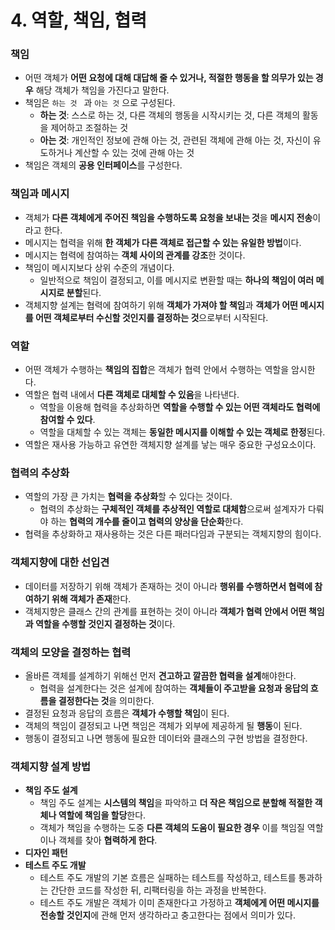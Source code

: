# 4. 역할, 책임, 협력

### 책임

* 어떤 객체가 **어떤 요청에 대해 대답해 줄 수 있거나, 적절한 행동을 할 의무가 있는 경우** 해당 객체가 책임을 가진다고 말한다.
* 책임은 `하는 것 ` 과 `아는 것` 으로 구성된다.
  * **하는 것**: 스스로 하는 것, 다른 객체의 행동을 시작시키는 것, 다른 객체의 활동을 제어하고 조절하는 것
  * **아는 것**: 개인적인 정보에 관해 아는 것, 관련된 객체에 관해 아는 것, 자신이 유도하거나 계산할 수 있는 것에 관해 아는 것
* 책임은 객체의 **공용 인터페이스**를 구성한다.

### 책임과 메시지

* 객체가 **다른 객체에게 주어진 책임을 수행하도록 요청을 보내는 것**을 **메시지 전송**이라고 한다.
* 메시지는 협력을 위해 **한 객체가 다른 객체로 접근할 수 있는 유일한 방법**이다.
* 메시지는 협력에 참여하는 **객체 사이의 관계를 강조**한 것이다.
* 책임이 메시지보다 상위 수준의 개념이다.
  * 일반적으로 책임이 결정되고, 이를 메시지로 변환할 때는 **하나의 책임이 여러 메시지로 분할**된다.
* 객체지향 설계는 협력에 참여하기 위해 **객체가 가져야 할 책임**과 **객체가 어떤 메시지를 어떤 객체로부터 수신할 것인지를 결정하는 것**으로부터 시작된다.

### 역할

* 어떤 객체가 수행하는 **책임의 집합**은 객체가 협력 안에서 수행하는 역할을 암시한다.
* 역할은 협력 내에서 **다른 객체로 대체할 수 있음**을 나타낸다.
  * 역할을 이용해 협력을 추상화하면 **역할을 수행할 수 있는 어떤 객체라도 협력에 참여할 수 있다**.
  * 역할을 대체할 수 있는 객체는 **동일한 메시지를 이해할 수 있는 객체로 한정**된다.
* 역할은 재사용 가능하고 유연한 객체지향 설계를 낳는 매우 중요한 구성요소이다.

### 협력의 추상화

* 역할의 가장 큰 가치는 **협력을 추상화**할 수 있다는 것이다.
  * 협력의 추상화는 **구체적인 객체를 추상적인 역할로 대체함**으로써 설계자가 다뤄야 하는 **협력의 개수를 줄이고 협력의 양상을 단순화**한다.
* 협력을 추상화하고 재사용하는 것은 다른 패러다임과 구분되는 객체지향의 힘이다.

### 객체지향에 대한 선입견

* 데이터를 저장하기 위해 객체가 존재하는 것이 아니라 **행위를 수행하면서 협력에 참여하기 위해 객체가 존재**한다.
* 객체지향은 클래스 간의 관계를 표현하는 것이 아니라 **객체가 협력 안에서 어떤 책임과 역할을 수행할 것인지 결정하는 것**이다.

### 객체의 모양을 결정하는 협력

* 올바른 객체를 설계하기 위해선 먼저 **견고하고 깔끔한 협력을 설계**해야한다.
  * 협력을 설계한다는 것은 설계에 참여하는 **객체들이 주고받을 요청과 응답의 흐름을 결정한다는 것**을 의미한다.
* 결정된 요청과 응답의 흐름은 **객체가 수행할 책임**이 된다.
* 객체의 책임이 결정되고 나면 책임은 객체가 외부에 제공하게 될 **행동**이 된다.
* 행동이 결정되고 나면 행동에 필요한 데이터와 클래스의 구현 방법을 결정한다.

### 객체지향 설계 방법

* **책임 주도 설계**
  * 책임 주도 설계는 **시스템의 책임**을 파악하고 **더 작은 책임으로 분할해 적절한 객체나 역할에 책임을 할당**한다.
  * 객체가 책임을 수행하는 도중 **다른 객체의 도움이 필요한 경우** 이를 책임질 역할이나 객체를 찾아 **협력하게 한다**.
* **디자인 패턴**
* **테스트 주도 개발**
  * 테스트 주도 개발의 기본 흐름은 실패하는 테스트를 작성하고, 테스트를 통과하는 간단한 코드를 작성한 뒤, 리팩터링을 하는 과정을 반복한다.
  * 테스트 주도 개발은 객체가 이미 존재한다고 가정하고 **객체에게 어떤 메시지를 전송할 것인지**에 관해 먼저 생각하라고 충고한다는 점에서 의미가 있다.
